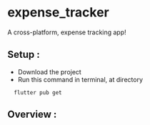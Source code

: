 # expense_tracker

A cross-platform, expense tracking app!

## Setup :
+ Download the project
+ Run this command in terminal, at directory
```terminal
  flutter pub get
 ```
## Overview :
